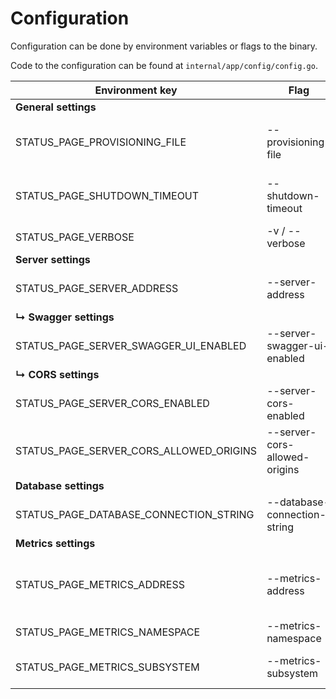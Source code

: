 # Configuration

Configuration can be done by environment variables or flags to the binary.

Code to the configuration can be found at `internal/app/config/config.go`.

| Environment key                         | Flag                          | Description                                  | Type         | Default                                |
| --------------------------------------- | ----------------------------- | -------------------------------------------- | ------------ | -------------------------------------- |
| **General settings**                    |                               |                                              |              |                                        |
| STATUS_PAGE_PROVISIONING_FILE           | --provisioning-file           | YAML file containing the initial values      | Path         | `./provisioning.yaml`                  |
| STATUS_PAGE_SHUTDOWN_TIMEOUT            | --shutdown-timeout            | Timeout to gracefully stop the server        | Duration     | `10s`                                  |
| STATUS_PAGE_VERBOSE                     | -v / --verbose                | Increase log level                           | Counter      | `0`                                    |
| **Server settings**                     |                               |                                              |              |                                        |
| STATUS_PAGE_SERVER_ADDRESS              | --server-address              | API server listen address                    | String       | `:3000`                                |
| **↳ Swagger settings**                  |                               |                                              |              |                                        |
| STATUS_PAGE_SERVER_SWAGGER_UI_ENABLED   | --server-swagger-ui-enabled   | Enable the swagger UI at `/swagger`          | Boolean      | `false`                                |
| **↳ CORS settings**                     |                               |                                              |              |                                        |
| STATUS_PAGE_SERVER_CORS_ENABLED         | --server-cors-enabled         | Server handles CORS.                         | Boolean      | `true`                                 |
| STATUS_PAGE_SERVER_CORS_ALLOWED_ORIGINS | --server-cors-allowed-origins | List of allowed CORS origins                 | String Array | `http://127.0.0.1`, `http://localhost` |
| **Database settings**                   |                               |                                              |              |                                        |
| STATUS_PAGE_DATABASE_CONNECTION_STRING  | --database-connection-string  | PostgreSQL connection string                 | String       |                                        |
| **Metrics settings**                    |                               |                                              |              |                                        |
| STATUS_PAGE_METRICS_ADDRESS             | --metrics-address             | Enable and set metrics server listen address | String       |                                        |
| STATUS_PAGE_METRICS_NAMESPACE           | --metrics-namespace           | Metrics namespace                            | String       | `status_page`                          |
| STATUS_PAGE_METRICS_SUBSYSTEM           | --metrics-subsystem           | Metrics subsystem name                       | String       | `api`                                  |

